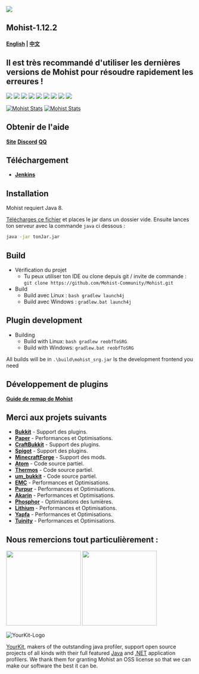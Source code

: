 <img src="https://i.loli.net/2020/02/28/vZRHJACadF7rgn5.png">

## Mohist-1.12.2
#### [English](https://github.com/Mohist-Community/Mohist/blob/1.12.2/README.md) | [中文](https://github.com/Mohist-Community/Mohist/blob/1.12.2/README-zh.md) 

## Il est très recommandé d'utiliser les dernières versions de Mohist pour résoudre rapidement les erreures !

[![](https://ci.codemc.org/buildStatus/icon?job=Mohist-Community%2FMohist-1.12.2)](https://ci.codemc.org/job/Mohist-Community/job/Mohist-1.12.2/)
![](https://img.shields.io/github/stars/Mohist-Community/Mohist.svg?label=Stars)
![](https://img.shields.io/github/license/Mohist-Community/Mohist.svg)
[![](https://img.shields.io/badge/Forge-1.12.2--14.23.5.2854-brightgreen.svg?colorB=26303d)](http://files.minecraftforge.net/maven/net/minecraftforge/forge/index_1.12.2.html)
[![](https://img.shields.io/badge/Paper-1.12.2-brightgreen.svg?colorB=DC3340)](https://papermc.io/downloads#Paper-1.12)
![](https://img.shields.io/badge/AdoptOpenJDK-8u242-brightgreen.svg?colorB=469C00)
![](https://img.shields.io/badge/Gradle-5.6.4-brightgreen.svg?colorB=469C00)
[![](https://img.shields.io/bstats/servers/6762?label=bStats%20Button)](https://bstats.org/plugin/server-implementation/Mohist/6762)
[![](https://badges.crowdin.net/mohist/localized.svg)](https://crowdin.com/project/mohist)

[![Mohist Stats](https://bstats.org/signatures/server-implementation/Mohist.svg)](https://bstats.org/plugin/server-implementation/Mohist/6762)
[![Mohist Stats](https://bstats.org/signatures/bukkit/Mohist.svg)](https://bstats.org/plugin/bukkit/Mohist/3939)

Obtenir de l'aide
------
   [**Site**](https://mohist.red/)
   [**Discord**](https://discord.gg/ZgXjHGd)
   [**QQ**](https://jq.qq.com/?_wv=1027&k=5YIRYnH)  
   
Téléchargement
------
* [**Jenkins**](https://ci.codemc.org/job/Mohist-Community/job/Mohist-1.12.2/)

Installation
------
Mohist requiert Java 8.

[Télécharges ce fichier](https://ci.codemc.org/job/Mohist-Community/job/Mohist-1.12.2/) et places le jar dans un dossier vide. Ensuite lances ton serveur avec la commande `java` ci dessous :
```sh
java -jar tonJar.jar
```

Build
------
* Vérification du projet
  * Tu peux utiliser ton IDE ou clone depuis git / invite de commande :
  `git clone https://github.com/Mohist-Community/Mohist.git`
* Build
  * Build avec Linux :
  `bash gradlew launch4j`
  * Build avec Windows :
  `gradlew.bat launch4j `

Plugin development
------
* Building
   * Build with Linux:
   `bash gradlew reobfToSRG`
   * Build with Windows:
   `gradlew.bat reobfToSRG`

All builds will be in `.\build\mohist_srg.jar` Is the development frontend you need

Développement de plugins
------
 [**Guide de remap de Mohist**](https://github.com/Mohist-Community/MohistRemapGuide)

Merci aux projets suivants
------
* [**Bukkit**](https://hub.spigotmc.org/stash/scm/spigot/bukkit.git) - Support des plugins.
* [**Paper**](https://github.com/PaperMC/Paper.git) - Performances et Optimisations.
* [**CraftBukkit**](https://hub.spigotmc.org/stash/scm/spigot/craftbukkit.git) - Support des plugins.
* [**Spigot**](https://hub.spigotmc.org/stash/scm/spigot/spigot.git) - Support des plugins.
* [**MinecraftForge**](https://github.com/MinecraftForge/MinecraftForge.git) - Support des mods.
* [**Atom**](https://gitlab.com/divinecode/atom/Atom.git) - Code source partiel.
* [**Thermos**](https://github.com/CyberdyneCC/Thermos.git) - Code source partiel.
* [**um_bukkit**](https://github.com/TechCatOther/um_bukkit.git) - Code source partiel.
* [**EMC**](https://github.com/starlis/empirecraft) - Performances et Optimisations.
* [**Purpur**](https://github.com/pl3xgaming/Purpur) - Performances et Optimisations.
* [**Akarin**](https://github.com/Akarin-project/Akarin) - Performances et Optimisations.
* [**Phosphor**](https://github.com/jellysquid3/phosphor-fabric) - Optimisations des lumières.
* [**Lithium**](https://github.com/jellysquid3/lithium-fabric) - Performances et Optimisations.
* [**Yapfa**](https://github.com/tr7zw/YAPFA) - Performances et Optimisations.
* [**Tuinity**](https://github.com/Spottedleaf/Tuinity) - Performances et Optimisations.

Nous remercions tout particulièrement :
-------------
<a href="https://serverjars.com/"><img src="https://serverjars.com/assets/img/logo_white.svg" width="200"></a>
<a href="https://ci.codemc.io/"><img src="https://i.loli.net/2020/03/11/YNicj3PLkU5BZJT.png" width="200"></a>

![YourKit-Logo](https://www.yourkit.com/images/yklogo.png)

[YourKit](http://www.yourkit.com/), makers of the outstanding java profiler, support open source projects of all kinds with their full featured [Java](https://www.yourkit.com/java/profiler/index.jsp) and [.NET](https://www.yourkit.com/.net/profiler/index.jsp) application profilers. We thank them for granting Mohist an OSS license so that we can make our software the best it can be.

